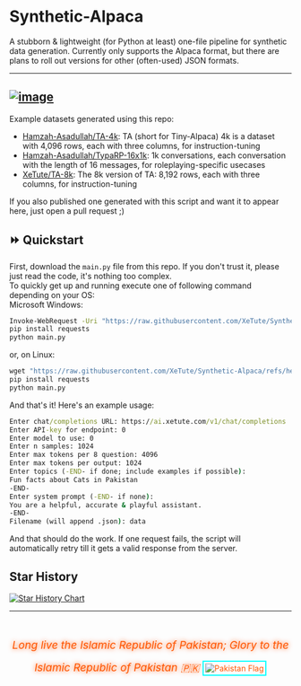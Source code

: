 # Synthetic-Alpaca
A stubborn & lightweight (for Python at least) one-file pipeline for synthetic data generation. Currently only supports the Alpaca format, but there are plans to roll out versions for other (often-used) JSON formats.  

---
[![image](https://github.com/user-attachments/assets/b6560081-b334-4c73-ac35-ebe3db5bd2b4)](https://huggingface.co/datasets/Hamzah-Asadullah/TA-4k)
---

Example datasets generated using this repo:

- [Hamzah-Asadullah/TA-4k](https://huggingface.co/datasets/Hamzah-Asadullah/TA-4k): TA (short for Tiny-Alpaca) 4k is a dataset with 4,096 rows, each with three columns, for instruction-tuning
- [Hamzah-Asadullah/TypaRP-16x1k](https://huggingface.co/datasets/Hamzah-Asadullah/TypaRP-16x1k): 1k conversations, each conversation with the length of 16 messages, for roleplaying-specific usecases
- [XeTute/TA-8k](https://huggingface.co/datasets/XeTute/TA-8k): The 8k version of TA: 8,192 rows, each with three columns, for instruction-tuning

If you also published one generated with this script and want it to appear here, just open a pull request ;)

## ⏩ Quickstart
First, download the `main.py` file from this repo. If you don't trust it, please just read the code, it's nothing too complex.  
To quickly get up and running execute one of following command depending on your OS:  
Microsoft Windows:
```cmd
Invoke-WebRequest -Uri "https://raw.githubusercontent.com/XeTute/Synthetic-Alpaca/refs/heads/main/main.py" -OutFile "./main.py"
pip install requests
python main.py
```
or, on Linux:
```cmd
wget "https://raw.githubusercontent.com/XeTute/Synthetic-Alpaca/refs/heads/main/main.py"
pip install requests
python main.py
```

And that's it! Here's an example usage:
```cmd
Enter chat/completions URL: https://ai.xetute.com/v1/chat/completions
Enter API-key for endpoint: 0
Enter model to use: 0
Enter n samples: 1024
Enter max tokens per 8 question: 4096
Enter max tokens per output: 1024
Enter topics (-END- if done; include examples if possible):
Fun facts about Cats in Pakistan
-END-
Enter system prompt (-END- if none):
You are a helpful, accurate & playful assistant.    
-END-
Filename (will append .json): data
```
And that should do the work. If one request fails, the script will automatically retry till it gets a valid response from the server.  

## Star History

<a href="https://www.star-history.com/#XeTute/Synthetic-Data-Generation&Date">
 <picture>
   <source media="(prefers-color-scheme: dark)" srcset="https://api.star-history.com/svg?repos=XeTute/Synthetic-Alpaca&type=Date&theme=dark" />
   <source media="(prefers-color-scheme: light)" srcset="https://api.star-history.com/svg?repos=XeTute/Synthetic-Alpaca&type=Date" />
   <img alt="Star History Chart" src="https://api.star-history.com/svg?repos=XeTute/Synthetic-Alpaca&type=Date" />
 </picture>
</a>

---

<footer style="margin-top: 3rem; text-align: center; color: #ff5500; max-height: fit-content;">
  <em style="font-size: 1.2rem; text-shadow: 0 0 8px #ff5500;">
    Long live the Islamic Republic of Pakistan; Glory to the Islamic Republic of Pakistan 🇵🇰
  </em>
  <img src="https://upload.wikimedia.org/wikipedia/commons/3/32/Flag_of_Pakistan.svg" alt="Pakistan Flag" style="margin-top: 1rem; border: 2px solid #00ffff; padding: 3px;">
</footer>
